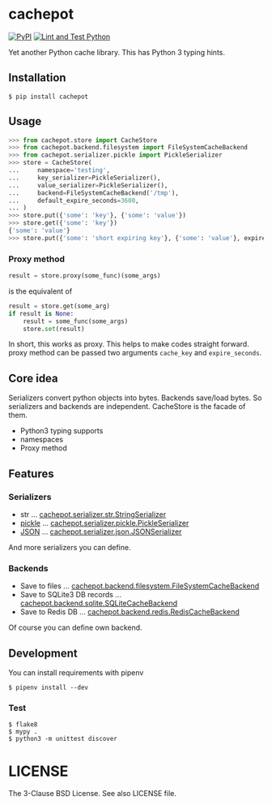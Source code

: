# cachepot

[![PyPI](https://img.shields.io/pypi/v/cachepot.svg)](https://pypi.org/project/cachepot/)
[![Lint and Test Python](https://github.com/kitsuyui/cachepot/actions/workflows/python-test.yml/badge.svg)](https://github.com/kitsuyui/cachepot/actions/workflows/python-test.yml)

Yet another Python cache library. This has Python 3 typing hints.

## Installation

```
$ pip install cachepot
```

## Usage

```python
>>> from cachepot.store import CacheStore
>>> from cachepot.backend.filesystem import FileSystemCacheBackend
>>> from cachepot.serializer.pickle import PickleSerializer
>>> store = CacheStore(
...     namespace='testing',
...     key_serializer=PickleSerializer(),
...     value_serializer=PickleSerializer(),
...     backend=FileSystemCacheBackend('/tmp'),
...     default_expire_seconds=3600,
... )
>>> store.put({'some': 'key'}, {'some': 'value'})
>>> store.get({'some': 'key'})
{'some': 'value'}
>>> store.put({'some': 'short expiring key'}, {'some': 'value'}, expire_seconds=10)
```

### Proxy method

```python
result = store.proxy(some_func)(some_args)
```

is the equivalent of

```python
result = store.get(some_arg)
if result is None:
    result = some_func(some_args)
    store.set(result)
```

In short, this works as proxy. This helps to make codes straight forward.
proxy method can be passed two arguments `cache_key` and `expire_seconds`.

## Core idea

Serializers convert python objects into bytes.
Backends save/load bytes.
So serializers and backends are independent.
CacheStore is the facade of them.

- Python3 typing supports
- namespaces
- Proxy method

## Features

### Serializers

- str ... [cachepot.serializer.str.StringSerializer](https://github.com/kitsuyui/cachepot/blob/master/cachepot/serializer/str.py)
- [pickle](https://docs.python.org/3/library/pickle.html) ... [cachepot.serializer.pickle.PickleSerializer](https://github.com/kitsuyui/cachepot/blob/master/cachepot/serializer/pickle.py)
- [JSON](https://tools.ietf.org/html/rfc8259) ... [cachepot.serializer.json.JSONSerializer](https://github.com/kitsuyui/cachepot/blob/master/cachepot/serializer/json.py)

And more serializers you can define.

### Backends

- Save to files ... [cachepot.backend.filesystem.FileSystemCacheBackend](https://github.com/kitsuyui/cachepot/blob/master/cachepot/backend/filesystem.py)
- Save to SQLite3 DB records ... [cachepot.backend.sqlite.SQLiteCacheBackend](https://github.com/kitsuyui/cachepot/blob/master/cachepot/backend/sqlite.py)
- Save to Redis DB ... [cachepot.backend.redis.RedisCacheBackend](https://github.com/kitsuyui/cachepot/blob/master/cachepot/backend/redis.py)

Of course you can define own backend.

## Development

You can install requirements with pipenv

```shell
$ pipenv install --dev
```

### Test

```shell
$ flake8
$ mypy .
$ python3 -m unittest discover
```

# LICENSE

The 3-Clause BSD License. See also LICENSE file.
